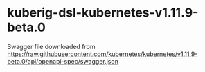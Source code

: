 # kuberig-dsl-kubernetes-v1.11.9-beta.0

Swagger file downloaded from https://raw.githubusercontent.com/kubernetes/kubernetes/v1.11.9-beta.0/api/openapi-spec/swagger.json
